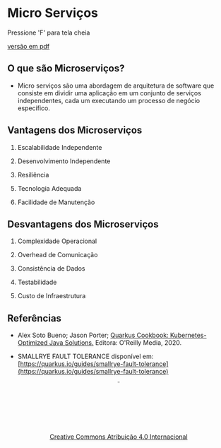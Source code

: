 <!-- .slide: data-background-opacity="0.3" data-background-image="https://pw2.rpmhub.dev/topicos/microservices/slides/img/title.jpg" data-transition="convex" -->
# Micro Serviços
<!-- .element: style="margin-bottom:100px; font-size: 60px; color:white; font-family: Marker Felt;" -->

Pressione 'F' para tela cheia
<!-- .element: style="margin-bottom:10px; font-size: 15px; color:white" -->

[versão em pdf](?print-pdf)
<!-- .element: style="margin-bottom 25px; font-size: 15px; color:white" -->


<!-- .slide: data-background="#21093D" data-transition="convex" -->
## O que são Microserviços?
<!-- .element: style="margin-bottom:90px; font-size: 50px; color:white; font-family: Marker Felt;" -->

* Micro serviços são uma abordagem de arquitetura de software que consiste em
dividir uma aplicação em um conjunto de serviços independentes, cada um
executando um processo de negócio específico.
<!-- .element: style="margin-bottom:30px; font-size: 25px; color:white" -->


<!-- .slide: data-background="#21093D" data-transition="convex" -->
## Vantagens dos Microserviços
<!-- .element: style="margin-bottom:50px; font-size: 50px; color:white; font-family: Marker Felt;" -->

1. Escalabilidade Independente
<!-- .element: style="margin-bottom:30px; font-size: 25px; color:white" -->
2. Desenvolvimento Independente
<!-- .element: style="margin-bottom:30px; font-size: 25px; color:white" -->
3. Resiliência
<!-- .element: style="margin-bottom:30px; font-size: 25px; color:white" -->
5. Tecnologia Adequada
<!-- .element: style="margin-bottom:30px; font-size: 25px; color:white" -->
6. Facilidade de Manutenção
<!-- .element: style="margin-bottom:30px; font-size: 25px; color:white" -->


<!-- .slide: data-background="#21093D" data-transition="convex" -->
## Desvantagens dos Microserviços
<!-- .element: style="margin-bottom:50px; font-size: 50px; color:white; font-family: Marker Felt;" -->

1. Complexidade Operacional
<!-- .element: style="margin-bottom:30px; font-size: 25px; color:white" -->
2. Overhead de Comunicação
<!-- .element: style="margin-bottom:30px; font-size: 25px; color:white" -->
3. Consistência de Dados
<!-- .element: style="margin-bottom:30px; font-size: 25px; color:white" -->
4. Testabilidade
<!-- .element: style="margin-bottom:30px; font-size: 25px; color:white" -->
5. Custo de Infraestrutura
<!-- .element: style="margin-bottom:30px; font-size: 25px; color:white" -->


<!-- .slide: data-background="#21093D" data-transition="convex" -->
## Referências
<!-- .element: style="margin-bottom:50px; font-size: 50px; color:white; font-family: Marker Felt;" -->

* Alex Soto Bueno; Jason Porter; [Quarkus Cookbook: Kubernetes-Optimized Java Solutions.](https://www.amazon.com.br/gp/product/B08D364VMD/ref=as_li_tl?ie=UTF8&camp=1789&creative=9325&creativeASIN=B08D364VMD&linkCode=as2&tag=rpmhub-20&linkId=2f82a4bb959a1797ec9791e0af68d1af) Editora: O'Reilly Media, 2020.
<!-- .element: style="margin-bottom:50px; font-size: 25px; color:white" -->

* SMALLRYE FAULT TOLERANCE disponível em: [https://quarkus.io/guides/smallrye-fault-tolerance](https://quarkus.io/guides/smallrye-fault-tolerance)
<!-- .element: style="margin-bottom:70px; font-size: 25px; color:white" -->

<center>
<a href="https://rpmhub.dev" target="blanck"><img src="../../../imgs/logo.png" alt="Rodrigo Prestes Machado" width="3%" height="3%" border=0 style="border:0; text-decoration:none; outline:none"></a><br/>
<a rel="license" href="http://creativecommons.org/licenses/by/4.0/">Creative Commons Atribuição 4.0 Internacional</a>
</center>